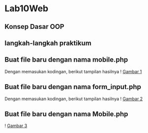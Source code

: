 # Lab10Web

## Konsep Dasar OOP

## langkah-langkah praktikum


## Buat file baru dengan nama mobile.php
Dengan memasukan kodingan, berikut tampilan hasilnya
! [Gambar 1](ss1.png)

## Buat file baru dengan nama form_input.php
Dengan memasukan kodingan, berikut tampilan hasilnya
! [Gambar 2](ss2.png)

## Buat file baru dengan nama Mobile.php
! [Gambar 3](ss3.png)